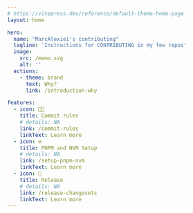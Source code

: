 ```yaml
---
# https://vitepress.dev/reference/default-theme-home-page
layout: home

hero:
  name: "MarcAlexiei's contributing"
  tagline: 'Instructions for CONTRIBUTING in my few repos'
  image:
    src: /memo.svg
    alt: ''
  actions:
    - theme: brand
      text: Why?
      link: /introduction-why

features:
  - icon: 👨‍💻
    title: Commit rules
    # details: NA
    link: /commit-rules
    linkText: Learn more
  - icon: ⚙️
    title: PNPM and NVM Setup
    # details: NA
    link: /setup-pnpm-nvm
    linkText: Learn more
  - icon: 🚀
    title: Release
    # details: NA
    link: /release-changesets
    linkText: Learn more
---
```

